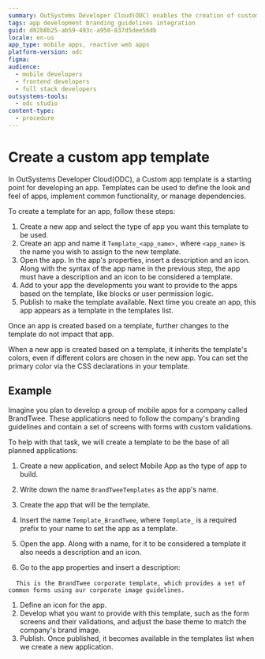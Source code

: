 ```yaml
---
summary: OutSystems Developer Cloud(ODC) enables the creation of custom app templates to streamline app development with predefined functionalities and aesthetics.
tags: app development branding guidelines integration
guid: d02b8b25-ab59-493c-a950-837d5dee56db
locale: en-us
app_type: mobile apps, reactive web apps
platform-version: odc
figma:
audience:
  - mobile developers
  - frontend developers
  - full stack developers
outsystems-tools:
  - odc studio
content-type:
  - procedure
---
```


# Create a custom app template

In OutSystems Developer Cloud(ODC), a Custom app template is a starting point for developing an app. Templates can be used to define the look and feel of apps, implement common functionality, or manage dependencies.

To create a template for an app, follow these steps:

1. Create a new app and select the type of app you want this template to be used.
1. Create an app and name it `Template_<app_name>,` where `<app_name>` is the name you wish to assign to the new template.
1. Open the app. In the app's properties, insert a description and an icon. Along with the syntax of the app name in the previous step, the app must have a description and an icon to be considered a template.
1. Add to your app the developments you want to provide to the apps based on the template, like blocks or user permission logic.
1. Publish to make the template available. Next time you create an app, this app appears as a template in the templates list.

Once an app is created based on a template, further changes to the template do not impact that app.

When a new app is created based on a template, it inherits the template's colors, even if different colors are chosen in the new app. You can set the primary color via the  CSS declarations in your template.

## Example

Imagine you plan to develop a group of mobile apps for a company called BrandTwee. These applications need to follow the company's branding guidelines and contain a set of screens with forms with custom validations.

To help with that task, we will create a template to be the base of all planned applications:

1. Create a new application, and select Mobile App as the type of app to build.

1. Write down the name `BrandTweeTemplates` as the app's name.

1. Create the app that will be the template.

1. Insert the name `Template_BrandTwee`, where `Template_` is a required prefix to your name to set the app as a template.

1. Open the app. Along with a name, for it to be considered a template it also needs a description and an icon.

1. Go to the app properties and insert a description:

    `This is the BrandTwee corporate template, which provides a set of common forms using our corporate image guidelines.`

1. Define an icon for the app.
1. Develop what you want to provide with this template, such as the form screens and their validations, and adjust the base theme to match the company's brand image. 
1. Publish. Once published, it becomes available in the templates list when we create a new application.


